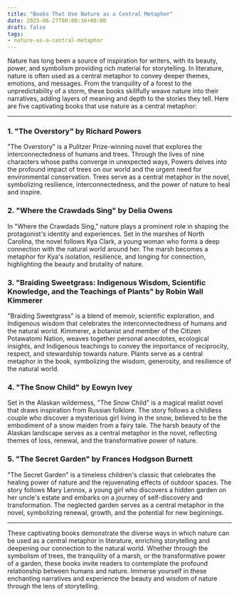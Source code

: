 ```yaml
---
title: "Books That Use Nature as a Central Metaphor"
date: 2025-06-27T00:00:16+00:00
draft: false
tags:
- nature-as-a-central-metaphor
---
```


Nature has long been a source of inspiration for writers, with its beauty, power, and symbolism providing rich material for storytelling. In literature, nature is often used as a central metaphor to convey deeper themes, emotions, and messages. From the tranquility of a forest to the unpredictability of a storm, these books skillfully weave nature into their narratives, adding layers of meaning and depth to the stories they tell. Here are five captivating books that use nature as a central metaphor:

---

### 1. "The Overstory" by Richard Powers

"The Overstory" is a Pulitzer Prize-winning novel that explores the interconnectedness of humans and trees. Through the lives of nine characters whose paths converge in unexpected ways, Powers delves into the profound impact of trees on our world and the urgent need for environmental conservation. Trees serve as a central metaphor in the novel, symbolizing resilience, interconnectedness, and the power of nature to heal and inspire.

### 2. "Where the Crawdads Sing" by Delia Owens

In "Where the Crawdads Sing," nature plays a prominent role in shaping the protagonist's identity and experiences. Set in the marshes of North Carolina, the novel follows Kya Clark, a young woman who forms a deep connection with the natural world around her. The marsh becomes a metaphor for Kya's isolation, resilience, and longing for connection, highlighting the beauty and brutality of nature.

### 3. "Braiding Sweetgrass: Indigenous Wisdom, Scientific Knowledge, and the Teachings of Plants" by Robin Wall Kimmerer

"Braiding Sweetgrass" is a blend of memoir, scientific exploration, and Indigenous wisdom that celebrates the interconnectedness of humans and the natural world. Kimmerer, a botanist and member of the Citizen Potawatomi Nation, weaves together personal anecdotes, ecological insights, and Indigenous teachings to convey the importance of reciprocity, respect, and stewardship towards nature. Plants serve as a central metaphor in the book, symbolizing the wisdom, generosity, and resilience of the natural world.

### 4. "The Snow Child" by Eowyn Ivey

Set in the Alaskan wilderness, "The Snow Child" is a magical realist novel that draws inspiration from Russian folklore. The story follows a childless couple who discover a mysterious girl living in the snow, believed to be the embodiment of a snow maiden from a fairy tale. The harsh beauty of the Alaskan landscape serves as a central metaphor in the novel, reflecting themes of loss, renewal, and the transformative power of nature.

### 5. "The Secret Garden" by Frances Hodgson Burnett

"The Secret Garden" is a timeless children's classic that celebrates the healing power of nature and the rejuvenating effects of outdoor spaces. The story follows Mary Lennox, a young girl who discovers a hidden garden on her uncle's estate and embarks on a journey of self-discovery and transformation. The neglected garden serves as a central metaphor in the novel, symbolizing renewal, growth, and the potential for new beginnings.

---

These captivating books demonstrate the diverse ways in which nature can be used as a central metaphor in literature, enriching storytelling and deepening our connection to the natural world. Whether through the symbolism of trees, the tranquility of a marsh, or the transformative power of a garden, these books invite readers to contemplate the profound relationship between humans and nature. Immerse yourself in these enchanting narratives and experience the beauty and wisdom of nature through the lens of storytelling.